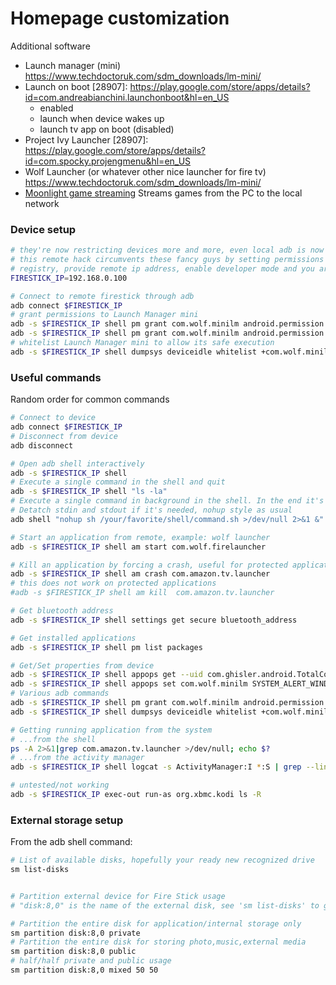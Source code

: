 # Homepage customization
Additional software
- Launch manager (mini) https://www.techdoctoruk.com/sdm_downloads/lm-mini/
- Launch on boot [28907]: https://play.google.com/store/apps/details?id=com.andreabianchini.launchonboot&hl=en_US
  - enabled
  - launch when device wakes up
  - launch tv app on boot (disabled)
- Project Ivy Launcher [28907]: https://play.google.com/store/apps/details?id=com.spocky.projengmenu&hl=en_US
- Wolf Launcher (or whatever other nice launcher for fire tv) https://www.techdoctoruk.com/sdm_downloads/lm-mini/
- [Moonlight game streaming](https://www.amazon.com/Cameron-Gutman-Moonlight-Game-Streaming/dp/B00JK4MFN2) Streams games from the PC to the local network

### Device setup
```sh
# they're now restricting devices more and more, even local adb is now forbidden (why ?),
# this remote hack circumvents these fancy guys by setting permissions in the android 
# registry, provide remote ip address, enable developer mode and you are ready to go
FIRESTICK_IP=192.168.0.100

# Connect to remote firestick through adb
adb connect $FIRESTICK_IP
# grant permissions to Launch Manager mini
adb -s $FIRESTICK_IP shell pm grant com.wolf.minilm android.permission.SYSTEM_ALERT_WINDOW
adb -s $FIRESTICK_IP shell pm grant com.wolf.minilm android.permission.READ_LOGS
# whitelist Launch Manager mini to allow its safe execution
adb -s $FIRESTICK_IP shell dumpsys deviceidle whitelist +com.wolf.minilm
```

### Useful commands
Random order for common commands
```sh
# Connect to device
adb connect $FIRESTICK_IP
# Disconnect from device
adb disconnect

# Open adb shell interactively
adb -s $FIRESTICK_IP shell
# Execute a single command in the shell and quit
adb -s $FIRESTICK_IP shell "ls -la"
# Execute a single command in background in the shell. In the end it's always a unix shell btw
# Detatch stdin and stdout if it's needed, nohup style as usual
adb shell "nohup sh /your/favorite/shell/command.sh >/dev/null 2>&1 &"

# Start an application from remote, example: wolf launcher
adb -s $FIRESTICK_IP shell am start com.wolf.firelauncher

# Kill an application by forcing a crash, useful for protected applications too
adb -s $FIRESTICK_IP shell am crash com.amazon.tv.launcher
# this does not work on protected applications
#adb -s $FIRESTICK_IP shell am kill  com.amazon.tv.launcher

# Get bluetooth address
adb -s $FIRESTICK_IP shell settings get secure bluetooth_address

# Get installed applications
adb -s $FIRESTICK_IP shell pm list packages

# Get/Set properties from device
adb -s $FIRESTICK_IP shell appops get --uid com.ghisler.android.TotalCommander MANAGE_EXTERNAL_STORAGE
adb -s $FIRESTICK_IP shell appops set com.wolf.minilm SYSTEM_ALERT_WINDOW allow
# Various adb commands
adb -s $FIRESTICK_IP shell pm grant com.wolf.minilm android.permission.READ_LOGS
adb -s $FIRESTICK_IP shell dumpsys deviceidle whitelist +com.wolf.minilm

# Getting running application from the system
# ...from the shell
ps -A 2>&1|grep com.amazon.tv.launcher >/dev/null; echo $?
# ...from the activity manager
adb -s $FIRESTICK_IP shell logcat -s ActivityManager:I *:S | grep --line-buffered "com.amazon.tv.launcher"

# untested/not working
adb -s $FIRESTICK_IP exec-out run-as org.xbmc.kodi ls -R
```

### External storage setup
From the adb shell command:
```sh
# List of available disks, hopefully your ready new recognized drive
sm list-disks


# Partition external device for Fire Stick usage
# "disk:8,0" is the name of the external disk, see 'sm list-disks' to get it

# Partition the entire disk for application/internal storage only
sm partition disk:8,0 private
# Partition the entire disk for storing photo,music,external media
sm partition disk:8,0 public
# half/half private and public usage
sm partition disk:8,0 mixed 50 50
```

